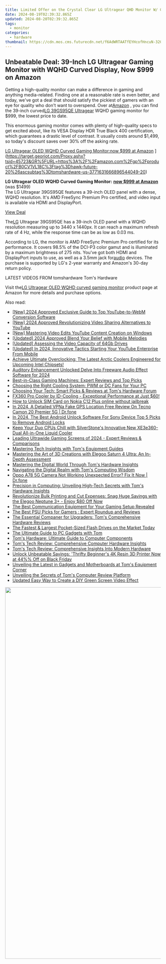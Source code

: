 ```yaml
---
title: Limited Offer on the Crystal Clear LG Ultragear QHD Monitor W/ G-Sync - Just $549 From Amazon.
date: 2024-08-19T02:39:32.865Z
updated: 2024-08-20T02:39:32.865Z
tags:
  - monitor
categories:
  - hardware
thumbnail: https://cdn.mos.cms.futurecdn.net/f6AdWRTAATfEYHcofHncuN-320-80.jpg
---
```


## Unbeatable Deal: 39-Inch LG Ultragear Gaming Monitor with WQHD Curved Display, Now $999 on Amazon

Getting a high-quality monitor can make a difference in gaming and anything media-related. Finding one at a reasonable rate is even better, and today, we've got a deal that should satisfy the pickiest of gamers with an eye for quality who don't want to overspend. Over at[Amazon](https://tools.techidaily.com) , you can find the 39-inch curved[LG 39GS95QE Ultragear](https://target.georiot.com/Proxy.ashx?tsid=45723&GR%5FURL=https%3A%2F%2Famazon.com%2Fgp%2Fproduct%2FB0CV1VL18C%3Ftag%3Dhawk-future-20%26ascsubtag%3Dtomshardware-us-1276059455086295635-20) WQHD gaming monitor for $999, the lowest price to date.

 This enormous gaming monitor comes with plenty of high-quality specs to get excited about, like its VESA Display HDR True Black 400 certification, which guarantees a drastic level of contrast. It usually costs around $1,499, so today's discount saves over 30% off the asking rate.

[LG Ultragear OLED WQHD Curved Gaming Monitor:now $999 at Amazon](https://cdn.mos.cms.futurecdn.net/mhBUrWZPhwNc8qEB9DGaTV-200-100.jpg "LG Ultragear OLED WQHD Curved Gaming Monitor:now $999 at Amazon") ](https://target.georiot.com/Proxy.ashx?tsid=45723&GR%5FURL=https%3A%2F%2Famazon.com%2Fgp%2Fproduct%2FB0CV1VL18C%3Ftag%3Dhawk-future-20%26ascsubtag%3Dtomshardware-us-3771631666896544049-20)

**LG Ultragear OLED WQHD Curved Gaming Monitor:** [**now $999 at Amazon**](https://target.georiot.com/Proxy.ashx?tsid=45723&GR%5FURL=https%3A%2F%2Famazon.com%2Fgp%2Fproduct%2FB0CV1VL18C%3Ftag%3Dhawk-future-20%26ascsubtag%3Dtomshardware-us-5686597307017679744-20) (was $1499)  
 The LG Ultragear 39GS95QE features a 39-inch OLED panel with a dense, WQHD resolution. It's AMD FreeSync Premium Pro certified, and video input is available via HDMI and DisplayPort.

[View Deal](https://target.georiot.com/Proxy.ashx?tsid=45723&GR%5FURL=https%3A%2F%2Famazon.com%2Fgp%2Fproduct%2FB0CV1VL18C%3Ftag%3Dhawk-future-20%26ascsubtag%3Dtomshardware-us-3771631666896544049-20)

 The[LG](https://tools.techidaily.com) Ultragear 39GS95QE has a 39-inch OLED panel with a WQHD resolution measuring up to 3440 x 1440px. It can reach a maximum refresh rate of 4 Hz, while the response time can be as low as 0.03 ms.

 According to LG, the monitor is AMD FreeSync Premium Pro certified for its performance. It covers 98.5% of the DCI-P3 color gamut and is illuminated by a maximum brightness of 275 nits. You've got both HDMI and DisplayPort inputs to use, as well as a 3.5mm jack for[audio](https://tools.techidaily.com) devices. The purchase is supported by LG's 2-year warranty and Amazon's 30-day return policy.

 LATEST VIDEOS FROM tomshardware Tom's Hardware

 Visit the[LG Ultragear OLED WQHD curved gaming monitor](https://target.georiot.com/Proxy.ashx?tsid=45723&GR%5FURL=https%3A%2F%2Famazon.com%2Fgp%2Fproduct%2FB0CV1VL18C%3Ftag%3Dhawk-future-20%26ascsubtag%3Dtomshardware-us-1314484173165016226-20) product page at Amazon for more details and purchase options.

<ins class="adsbygoogle"
     style="display:block"
     data-ad-format="autorelaxed"
     data-ad-client="ca-pub-7571918770474297"
     data-ad-slot="1223367746"></ins>



<ins class="adsbygoogle"
     style="display:block"
     data-ad-client="ca-pub-7571918770474297"
     data-ad-slot="8358498916"
     data-ad-format="auto"
     data-full-width-responsive="true"></ins>

<span class="atpl-alsoreadstyle">Also read:</span>
<div><ul>
<li><a href="https://facebook-video-share.techidaily.com/new-2024-approved-exclusive-guide-to-top-youtube-to-webm-conversion-software/"><u>[New] 2024 Approved  Exclusive Guide to Top YouTube-to-WebM Conversion Software</u></a></li>
<li><a href="https://youtube-web.techidaily.com/024-approved-revolutionizing-video-sharing-alternatives-to-youtube/"><u>[New] 2024 Approved  Revolutionizing Video Sharing  Alternatives to YouTube</u></a></li>
<li><a href="https://facebook-record-videos.techidaily.com/new-mastering-video-edits-youtube-content-creation-on-windows/"><u>[New] Mastering Video Edits  YouTube Content Creation on Windows</u></a></li>
<li><a href="https://article-files.techidaily.com/updated-2024-approved-blend-your-belief-with-mobile-melodies/"><u>[Updated] 2024 Approved  Blend Your Belief with Mobile Melodies</u></a></li>
<li><a href="https://extra-information.techidaily.com/updated-assessing-the-video-capacity-of-64gb-drives/"><u>[Updated] Assessing the Video Capacity of 64Gb Drives</u></a></li>
<li><a href="https://youtube-lab.techidaily.com/ed-in-2024-innovative-tactics-starting-your-youtube-enterprise-from-mobile/"><u>[Updated] In 2024, Innovative Tactics  Starting Your YouTube Enterprise From Mobile</u></a></li>
<li><a href="https://hardware-tips.techidaily.com/achieve-ultimate-overclocking-the-latest-arctic-coolers-engineered-for-upcoming-intel-chipsets/"><u>Achieve Ultimate Overclocking: The Latest Arctic Coolers Engineered for Upcoming Intel Chipsets!</u></a></li>
<li><a href="https://fox-glue.techidaily.com/auditory-enhancement-unlocked-delve-into-freeware-audio-effect-software-for-2024/"><u>Auditory Enhancement Unlocked  Delve Into Freeware Audio Effect Software for 2024</u></a></li>
<li><a href="https://hardware-tips.techidaily.com/best-in-class-gaming-machines-expert-reviews-and-top-picks/"><u>Best-in-Class Gaming Machines: Expert Reviews and Top Picks</u></a></li>
<li><a href="https://hardware-tips.techidaily.com/choosing-the-right-cooling-system-pwm-or-dc-fans-for-your-pc/"><u>Choosing the Right Cooling System: PWM or DC Fans for Your PC</u></a></li>
<li><a href="https://hardware-tips.techidaily.com/choosing-your-tech-smart-picks-and-reviews-at-toms-hardware-forum/"><u>Choosing Your Tech: Smart Picks & Reviews at Tom's Hardware Forum</u></a></li>
<li><a href="https://hardware-tips.techidaily.com/1723175714358-fx360-pro-cooler-by-id-cooling-exceptional-performance-at-just-60/"><u>FX360 Pro Cooler by ID-Cooling - Exceptional Performance at Just $60!</u></a></li>
<li><a href="https://sim-unlock.techidaily.com/how-to-unlock-sim-card-on-nokia-c12-plus-online-without-jailbreak-by-drfone-android/"><u>How to Unlock SIM Card on Nokia C12 Plus online without jailbreak</u></a></li>
<li><a href="https://fake-location.techidaily.com/in-2024-a-detailed-vpna-fake-gps-location-free-review-on-tecno-camon-20-premier-5g-drfone-by-drfone-virtual-android/"><u>In 2024, A Detailed VPNa Fake GPS Location Free Review On Tecno Camon 20 Premier 5G | Dr.fone</u></a></li>
<li><a href="https://sim-unlock.techidaily.com/in-2024-the-best-android-unlock-software-for-sony-device-top-5-picks-to-remove-android-locks-by-drfone-android/"><u>In 2024, The Best Android Unlock Software For Sony Device Top 5 Picks to Remove Android Locks</u></a></li>
<li><a href="https://hardware-tips.techidaily.com/keep-your-duo-cpus-chill-with-silverstones-innovative-new-xe3e360-dual-all-in-one-liquid-cooler/"><u>Keep Your Duo CPUs Chill with SilverStone's Innovative New XE3e360-Dual All-in-One Liquid Cooler</u></a></li>
<li><a href="https://hardware-tips.techidaily.com/leading-ultrawide-gaming-screens-of-2024-expert-reviews-and-comparisons/"><u>Leading Ultrawide Gaming Screens of 2024 - Expert Reviews & Comparisons</u></a></li>
<li><a href="https://hardware-tips.techidaily.com/mastering-tech-insights-with-toms-equipment-guides/"><u>Mastering Tech Insights with Tom's Equipment Guides</u></a></li>
<li><a href="https://hardware-tips.techidaily.com/mastering-the-art-of-3d-creations-with-elegoo-saturn-4-ultra-an-in-depth-assessment/"><u>Mastering the Art of 3D Creations with Elegoo Saturn 4 Ultra: An In-Depth Assessment</u></a></li>
<li><a href="https://hardware-tips.techidaily.com/mastering-the-digital-world-through-toms-hardware-insights/"><u>Mastering the Digital World Through Tom's Hardware Insights</u></a></li>
<li><a href="https://hardware-tips.techidaily.com/navigating-the-digital-realm-with-toms-computing-wisdom/"><u>Navigating the Digital Realm with Tom's Computing Wisdom</u></a></li>
<li><a href="https://fix-guide.techidaily.com/oppo-a78-5g-camera-not-working-unexpected-error-fix-it-now-drfone-by-drfone-fix-android-problems-fix-android-problems/"><u>Oppo A78 5G Camera Not Working Unexpected Error? Fix It Now | Dr.fone</u></a></li>
<li><a href="https://hardware-tips.techidaily.com/precision-in-computing-unveiling-high-tech-secrets-with-toms-hardware-insights/"><u>Precision in Computing: Unveiling High-Tech Secrets with Tom's Hardware Insights</u></a></li>
<li><a href="https://hardware-tips.techidaily.com/1723125139449-revolutionize-bulk-printing-and-cut-expenses-snag-huge-savings-with-the-elegoo-neptune-3plus-enjoy-80-off-now/"><u>Revolutionize Bulk Printing and Cut Expenses: Snag Huge Savings with the Elegoo Neptune 3+ - Enjoy $80 Off Now</u></a></li>
<li><a href="https://hardware-tips.techidaily.com/the-best-communication-equipment-for-your-gaming-setup-revealed/"><u>The Best Communication Equipment for Your Gaming Setup Revealed</u></a></li>
<li><a href="https://hardware-tips.techidaily.com/the-best-psu-picks-for-gamers-expert-roundup-and-reviews/"><u>The Best PSU Picks for Gamers : Expert Roundup and Reviews</u></a></li>
<li><a href="https://hardware-tips.techidaily.com/the-essential-companer-for-upgraders-toms-comprehensive-hardware-reviews/"><u>The Essential Companer for Upgraders: Tom's Comprehensive Hardware Reviews</u></a></li>
<li><a href="https://hardware-tips.techidaily.com/the-fastest-and-largest-pocket-sized-flash-drives-on-the-market-today/"><u>The Fastest & Largest Pocket-Sized Flash Drives on the Market Today</u></a></li>
<li><a href="https://hardware-tips.techidaily.com/the-ultimate-guide-to-pc-gadgets-with-tom/"><u>The Ultimate Guide to PC Gadgets with Tom</u></a></li>
<li><a href="https://hardware-tips.techidaily.com/toms-hardware-ultimate-guide-to-computer-components/"><u>Tom's Hardware: Ultimate Guide to Computer Components</u></a></li>
<li><a href="https://hardware-tips.techidaily.com/toms-tech-review-comprehensive-computer-hardware-insights/"><u>Tom's Tech Review: Comprehensive Computer Hardware Insights</u></a></li>
<li><a href="https://hardware-tips.techidaily.com/toms-tech-review-comprehensive-insights-into-modern-hardware/"><u>Tom's Tech Review: Comprehensive Insights Into Modern Hardware</u></a></li>
<li><a href="https://hardware-tips.techidaily.com/unlock-unbeatable-savings-thrifty-beginners-4k-resin-3d-printer-now-at-44-off-on-black-friday/"><u>Unlock Unbeatable Savings: 'Thrifty Beginner's 4K Resin 3D Printer Now at 44%% Off on Black Friday</u></a></li>
<li><a href="https://hardware-tips.techidaily.com/unveiling-the-latest-in-gadgets-and-motherboards-at-toms-equipment-corner/"><u>Unveiling the Latest in Gadgets and Motherboards at Tom's Equipment Corner</u></a></li>
<li><a href="https://hardware-tips.techidaily.com/unveiling-the-secrets-of-toms-computer-review-platform/"><u>Unveiling the Secrets of Tom's Computer Review Platform</u></a></li>
<li><a href="https://ai-editing-video.techidaily.com/updated-easy-way-to-create-a-diy-green-screen-video-effect/"><u>Updated Easy Way to Create a DIY Green Screen Video Effect</u></a></li>
</ul></div>

<!-- affiliate ads begin -->
<a href="https://ukaidot.sjv.io/c/5597632/1793233/19578" target="_top" id="1793233"><img src="//a.impactradius-go.com/display-ad/19578-1793233" border="0" alt="" width="1200" height="1200"/></a><img height="0" width="0" src="https://imp.pxf.io/i/5597632/1793233/19578" style="position:absolute;visibility:hidden;" border="0" />
<!-- affiliate ads end -->